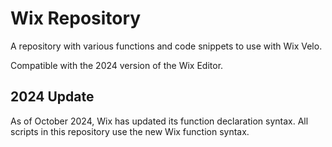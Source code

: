 # Wix Repository

A repository with various functions and code snippets to use with Wix Velo.

Compatible with the 2024 version of the Wix Editor.

## 2024 Update
As of October 2024, Wix has updated its function declaration syntax. All scripts in this repository use the new Wix function syntax.
